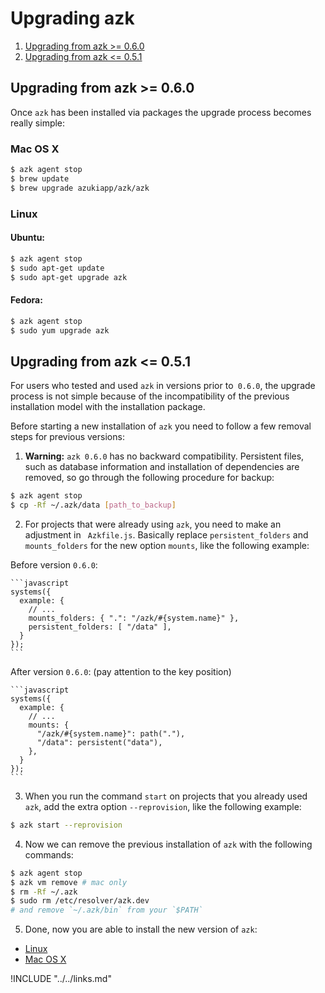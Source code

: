# Upgrading azk

1. [Upgrading from azk >= 0.6.0](upgrading.html#upgrading-from-azk--060)
1. [Upgrading from azk <= 0.5.1](upgrading.html#upgrading-from-azk--051)

## Upgrading from azk >= 0.6.0

Once `azk` has been installed via packages the upgrade process becomes really simple:

### Mac OS X

```bash
$ azk agent stop
$ brew update
$ brew upgrade azukiapp/azk/azk
```

### Linux

#### Ubuntu:

```bash
$ azk agent stop
$ sudo apt-get update
$ sudo apt-get upgrade azk
```

#### Fedora:

```bash
$ azk agent stop
$ sudo yum upgrade azk
```

## Upgrading from azk <= 0.5.1

For users who tested and used `azk` in versions prior to` 0.6.0`, the upgrade process is not simple because of the incompatibility of the previous installation model with the installation package.

Before starting a new installation of `azk` you need to follow a few removal steps for previous versions:

1. **Warning:** `azk 0.6.0` has no backward compatibility. Persistent files, such as database information and installation of dependencies are removed, so go through the following procedure for backup:

  ```bash
  $ azk agent stop
  $ cp -Rf ~/.azk/data [path_to_backup]
  ```

2. For projects that were already using `azk`, you need to make an adjustment in ` Azkfile.js`. Basically replace `persistent_folders` and `mounts_folders` for the new option `mounts`, like the following example:

  Before version `0.6.0`:

    ```javascript
    systems({
      example: {
        // ...
        mounts_folders: { ".": "/azk/#{system.name}" },
        persistent_folders: [ "/data" ],
      }
    });
    ```

  After version `0.6.0`: (pay attention to the key position)

    ```javascript
    systems({
      example: {
        // ...
        mounts: {
          "/azk/#{system.name}": path("."),
          "/data": persistent("data"),
        },
      }
    });
    ```

3. When you run the command `start` on projects that you already used `azk`, add the extra option `--reprovision`, like the following example:

  ```bash
  $ azk start --reprovision
  ```

4. Now we can remove the previous installation of `azk` with the following commands:

  ```bash
  $ azk agent stop
  $ azk vm remove # mac only
  $ rm -Rf ~/.azk
  $ sudo rm /etc/resolver/azk.dev
  # and remove `~/.azk/bin` from your `$PATH`
  ```

5. Done, now you are able to install the new version of `azk`:

  * [Linux](linux.md#requirements)
  * [Mac OS X](mac_os_x.md#requirements)

!INCLUDE "../../links.md"
